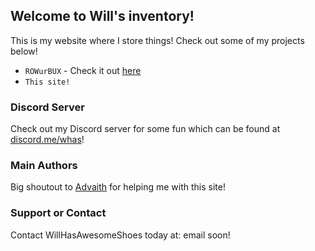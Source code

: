 ## Welcome to Will's inventory!

This is my website where I store things! Check out some of my projects below!
- `ROWurBUX` - Check it out [here](http://rowurbux.weebly.com)
- `This site!`

### Discord Server
Check out my Discord server for some fun which can be found at [discord.me/whas](https://discord.me/whas)!

### Main Authors

Big shoutout to [Advaith](https://github.com/advaith1) for helping me with this site! 

### Support or Contact

Contact WillHasAwesomeShoes today at: email soon!
